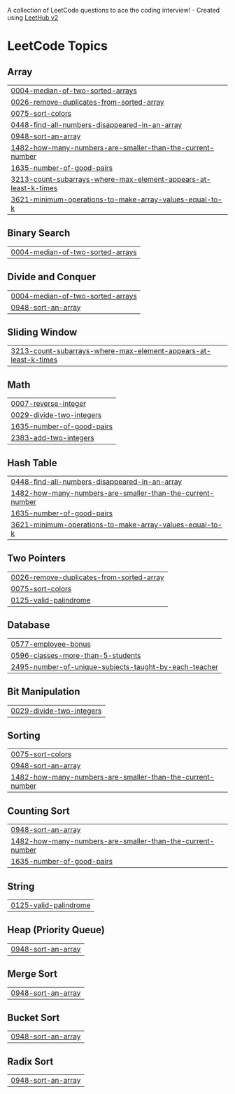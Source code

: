 A collection of LeetCode questions to ace the coding interview! - Created using [LeetHub v2](https://github.com/arunbhardwaj/LeetHub-2.0)
<!---LeetCode Topics Start-->
# LeetCode Topics
## Array
|  |
| ------- |
| [0004-median-of-two-sorted-arrays](https://github.com/ameenbakka/Leetcode/tree/master/0004-median-of-two-sorted-arrays) |
| [0026-remove-duplicates-from-sorted-array](https://github.com/ameenbakka/Leetcode/tree/master/0026-remove-duplicates-from-sorted-array) |
| [0075-sort-colors](https://github.com/ameenbakka/Leetcode/tree/master/0075-sort-colors) |
| [0448-find-all-numbers-disappeared-in-an-array](https://github.com/ameenbakka/Leetcode/tree/master/0448-find-all-numbers-disappeared-in-an-array) |
| [0948-sort-an-array](https://github.com/ameenbakka/Leetcode/tree/master/0948-sort-an-array) |
| [1482-how-many-numbers-are-smaller-than-the-current-number](https://github.com/ameenbakka/Leetcode/tree/master/1482-how-many-numbers-are-smaller-than-the-current-number) |
| [1635-number-of-good-pairs](https://github.com/ameenbakka/Leetcode/tree/master/1635-number-of-good-pairs) |
| [3213-count-subarrays-where-max-element-appears-at-least-k-times](https://github.com/ameenbakka/Leetcode/tree/master/3213-count-subarrays-where-max-element-appears-at-least-k-times) |
| [3621-minimum-operations-to-make-array-values-equal-to-k](https://github.com/ameenbakka/Leetcode/tree/master/3621-minimum-operations-to-make-array-values-equal-to-k) |
## Binary Search
|  |
| ------- |
| [0004-median-of-two-sorted-arrays](https://github.com/ameenbakka/Leetcode/tree/master/0004-median-of-two-sorted-arrays) |
## Divide and Conquer
|  |
| ------- |
| [0004-median-of-two-sorted-arrays](https://github.com/ameenbakka/Leetcode/tree/master/0004-median-of-two-sorted-arrays) |
| [0948-sort-an-array](https://github.com/ameenbakka/Leetcode/tree/master/0948-sort-an-array) |
## Sliding Window
|  |
| ------- |
| [3213-count-subarrays-where-max-element-appears-at-least-k-times](https://github.com/ameenbakka/Leetcode/tree/master/3213-count-subarrays-where-max-element-appears-at-least-k-times) |
## Math
|  |
| ------- |
| [0007-reverse-integer](https://github.com/ameenbakka/Leetcode/tree/master/0007-reverse-integer) |
| [0029-divide-two-integers](https://github.com/ameenbakka/Leetcode/tree/master/0029-divide-two-integers) |
| [1635-number-of-good-pairs](https://github.com/ameenbakka/Leetcode/tree/master/1635-number-of-good-pairs) |
| [2383-add-two-integers](https://github.com/ameenbakka/Leetcode/tree/master/2383-add-two-integers) |
## Hash Table
|  |
| ------- |
| [0448-find-all-numbers-disappeared-in-an-array](https://github.com/ameenbakka/Leetcode/tree/master/0448-find-all-numbers-disappeared-in-an-array) |
| [1482-how-many-numbers-are-smaller-than-the-current-number](https://github.com/ameenbakka/Leetcode/tree/master/1482-how-many-numbers-are-smaller-than-the-current-number) |
| [1635-number-of-good-pairs](https://github.com/ameenbakka/Leetcode/tree/master/1635-number-of-good-pairs) |
| [3621-minimum-operations-to-make-array-values-equal-to-k](https://github.com/ameenbakka/Leetcode/tree/master/3621-minimum-operations-to-make-array-values-equal-to-k) |
## Two Pointers
|  |
| ------- |
| [0026-remove-duplicates-from-sorted-array](https://github.com/ameenbakka/Leetcode/tree/master/0026-remove-duplicates-from-sorted-array) |
| [0075-sort-colors](https://github.com/ameenbakka/Leetcode/tree/master/0075-sort-colors) |
| [0125-valid-palindrome](https://github.com/ameenbakka/Leetcode/tree/master/0125-valid-palindrome) |
## Database
|  |
| ------- |
| [0577-employee-bonus](https://github.com/ameenbakka/Leetcode/tree/master/0577-employee-bonus) |
| [0596-classes-more-than-5-students](https://github.com/ameenbakka/Leetcode/tree/master/0596-classes-more-than-5-students) |
| [2495-number-of-unique-subjects-taught-by-each-teacher](https://github.com/ameenbakka/Leetcode/tree/master/2495-number-of-unique-subjects-taught-by-each-teacher) |
## Bit Manipulation
|  |
| ------- |
| [0029-divide-two-integers](https://github.com/ameenbakka/Leetcode/tree/master/0029-divide-two-integers) |
## Sorting
|  |
| ------- |
| [0075-sort-colors](https://github.com/ameenbakka/Leetcode/tree/master/0075-sort-colors) |
| [0948-sort-an-array](https://github.com/ameenbakka/Leetcode/tree/master/0948-sort-an-array) |
| [1482-how-many-numbers-are-smaller-than-the-current-number](https://github.com/ameenbakka/Leetcode/tree/master/1482-how-many-numbers-are-smaller-than-the-current-number) |
## Counting Sort
|  |
| ------- |
| [0948-sort-an-array](https://github.com/ameenbakka/Leetcode/tree/master/0948-sort-an-array) |
| [1482-how-many-numbers-are-smaller-than-the-current-number](https://github.com/ameenbakka/Leetcode/tree/master/1482-how-many-numbers-are-smaller-than-the-current-number) |
| [1635-number-of-good-pairs](https://github.com/ameenbakka/Leetcode/tree/master/1635-number-of-good-pairs) |
## String
|  |
| ------- |
| [0125-valid-palindrome](https://github.com/ameenbakka/Leetcode/tree/master/0125-valid-palindrome) |
## Heap (Priority Queue)
|  |
| ------- |
| [0948-sort-an-array](https://github.com/ameenbakka/Leetcode/tree/master/0948-sort-an-array) |
## Merge Sort
|  |
| ------- |
| [0948-sort-an-array](https://github.com/ameenbakka/Leetcode/tree/master/0948-sort-an-array) |
## Bucket Sort
|  |
| ------- |
| [0948-sort-an-array](https://github.com/ameenbakka/Leetcode/tree/master/0948-sort-an-array) |
## Radix Sort
|  |
| ------- |
| [0948-sort-an-array](https://github.com/ameenbakka/Leetcode/tree/master/0948-sort-an-array) |
<!---LeetCode Topics End-->